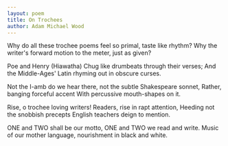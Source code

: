 ```yaml
---
layout: poem
title: On Trochees
author: Adam Michael Wood
---
```


Why do all these trochee poems 
feel so primal, taste like rhythm? 
Why the writer's forward motion 
to the meter, just as given? 
 	
Poe and Henry (Hiawatha) 
Chug like drumbeats through their verses; 
And the Middle-Ages' Latin 
rhyming out in obscure curses. 
 
Not the I-amb do we hear there, 
not the subtle Shakespeare sonnet, 
Rather, banging forceful accent 
With percussive mouth-shapes on it. 
 
Rise, o trochee loving writers! 
Readers, rise in rapt attention, 
Heeding not the snobbish precepts 
English teachers deign to mention. 
 
ONE and TWO shall be our motto, 
ONE and TWO we read and write. 
Music of our mother language, 
nourishment in black and white. 
